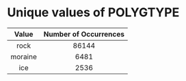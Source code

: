 
Unique values of POLYGTYPE
==========================

|Value|Number of Occurrences|
| :---: | :---: |
|rock|86144|
|moraine|6481|
|ice|2536|
